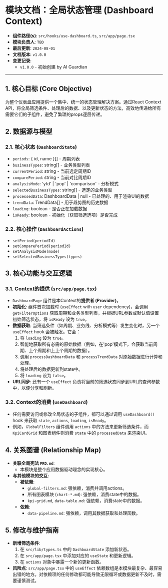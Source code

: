 # 模块文档：全局状态管理 (Dashboard Context)

- **组件路径(s)**: `src/hooks/use-dashboard.ts`, `src/app/page.tsx`
- **模块负责人**: `TBD`
- **最后更新**: `2024-08-01`
- **文档版本**: `v1.0.0`
- **变更记录**:
  - `v1.0.0` - 初始创建 by AI Guardian

---

## 1. 核心目标 (Core Objective)
为整个仪表盘应用提供一个集中、统一的状态管理解决方案。通过React Context API，将全局筛选条件、处理后的数据、以及更新状态的方法，高效地传递给所有需要它们的子组件，避免了繁琐的props逐层传递。

## 2. 数据源与模型
### 2.1. 核心状态 (`DashboardState`)
- `periods`: { id, name }[] - 周期列表
- `businessTypes`: string[] - 业务类型列表
- `currentPeriod`: string - 当前选定周期ID
- `comparePeriod`: string - 当前对比周期ID
- `analysisMode`: 'ytd' | 'pop' | 'comparison' - 分析模式
- `selectedBusinessTypes`: string[] - 选定的业务类型
- `processedData`: DashboardData | null - 已处理的、用于渲染UI的数据
- `trendData`: TrendData[] - 用于趋势图的历史数据
- `loading`: boolean - 是否正在加载数据
- `isReady`: boolean - 初始化（获取筛选选项）是否完成

### 2.2. 核心操作 (`DashboardActions`)
- `setPeriod(periodId)`
- `setComparePeriod(periodId)`
- `setAnalysisMode(mode)`
- `setSelectedBusinessTypes(types)`

## 3. 核心功能与交互逻辑
### 3.1. Context的提供 (`src/app/page.tsx`)
- `DashboardPage` 组件是本Context的**提供者 (Provider)**。
- **初始化**: 组件首次加载时 (`useEffect` with `user` dependency)，会调用 `getFilterOptions` 获取周期和业务类型列表，并根据URL参数或默认值设置初始筛选状态，将 `isReady` 设为 `true`。
- **数据获取**: 当筛选条件（如周期、业务线、分析模式等）发生变化时，另一个 `useEffect` hook 会被触发。它会：
  1.  将 `loading` 设为 `true`。
  2.  智能地获取所有必需的原始数据（例如，在'pop'模式下，会获取当前周期、上个周期和上上个周期的数据）。
  3.  调用 `processDashboardData` 和 `processTrendData` 对原始数据进行计算和处理。
  4.  将处理后的数据更新到state中。
  5.  将 `loading` 设为 `false`。
- **URL同步**: 还有一个 `useEffect` 负责将当前的筛选状态同步到URL的查询参数中，以便分享和刷新。

### 3.2. Context的消费 (`useDashboard`)
- 任何需要访问或修改全局状态的子组件，都可以通过调用 `useDashboard()` hook 来获取 `state`, `actions`, `loading`, `isReady`。
- 例如，`GlobalFilters` 组件调用 `actions` 中的方法来更新筛选条件，而 `KpiCardGrid` 和图表组件则消费 `state` 中的 `processedData` 来渲染UI。

## 4. 关系图谱 (Relationship Map)
- **关联全局宪法 `PRD.md`**:
  - 本模块是整个应用数据驱动理念的实现核心。
- **与其他模块的交互**:
  - **被依赖**:
    - `global-filters.md`: 强依赖，消费并调用actions。
    - 所有图表模块 (`chart-*.md`): 强依赖，消费state中的数据。
    - `kpi-grid.md`, `data-table.md`: 强依赖，消费state中的数据。
  - **依赖**: 
    - `data-pipeline.md`: 强依赖，调用其数据获取和处理函数。

## 5. 修改与维护指南
- **新增筛选条件**:
  1.  在 `src/lib/types.ts` 中的 `DashboardState` 添加新状态。
  2.  在 `src/app/page.tsx` 中添加对应的 `useState` 和更新逻辑。
  3.  在 `actions` 对象中暴露一个新的更新函数。
- **风险点**: `src/app/page.tsx` 中的 `useEffect` 依赖数组是本模块最复杂、最容易出错的地方。对依赖项的任何修改都可能导致无限循环或数据更新不及时，需要谨慎测试。

